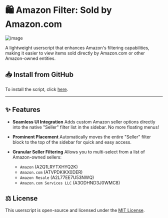 # 🛍️ Amazon Filter: Sold by Amazon.com

![image](https://github.com/user-attachments/assets/304efad9-e3cb-4c75-89b0-018630fbbf26)

A lightweight userscript that enhances Amazon's filtering capabilities, making it easier to view items sold directly by Amazon.com or other Amazon-owned entities.

## **📥 Install from GitHub**

To install the script, click [here](https://raw.githubusercontent.com/sinazadeh/userscripts/refs/heads/main/Amazon_Filter_Sold_by_Amazoncom.user.js).

---

## ✨ Features

- **Seamless UI Integration**
  Adds custom Amazon seller options directly into the native "Seller" filter list in the sidebar. No more floating menus!
- **Prominent Placement**
  Automatically moves the entire "Seller" filter block to the top of the sidebar for quick and easy access.
- **Granular Seller Filtering**
  Allows you to multi-select from a list of Amazon-owned sellers:

  - `Amazon` (A2Q1LRYTXHYQ2K)
  - `Amazon.com` (ATVPDKIKX0DER)
  - `Amazon Resale` (A2L77EE7U53NWQ)
  - `Amazon.com Services LLC` (A3ODHND3J0WMC8)

## ⚖️ License

This userscript is open-source and licensed under the [MIT License](https://opensource.org/licenses/MIT).
